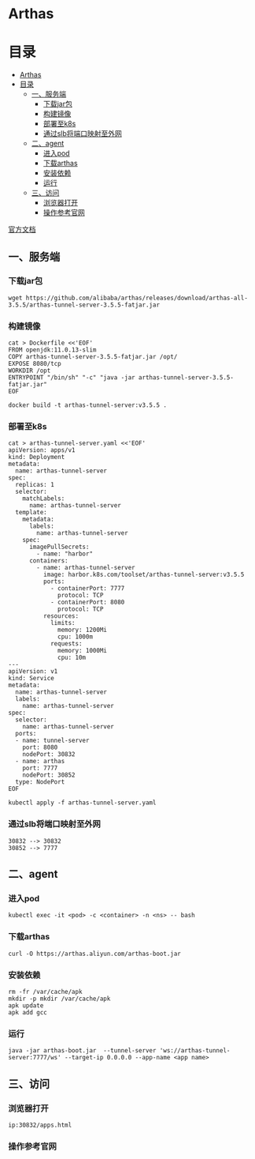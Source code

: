 # Arthas

目录
=================

- [Arthas](#arthas)
- [目录](#目录)
  - [一、服务端](#一服务端)
    - [下载jar包](#下载jar包)
    - [构建镜像](#构建镜像)
    - [部署至k8s](#部署至k8s)
    - [通过slb将端口映射至外网](#通过slb将端口映射至外网)
  - [二、agent](#二agent)
    - [进入pod](#进入pod)
    - [下载arthas](#下载arthas)
    - [安装依赖](#安装依赖)
    - [运行](#运行)
  - [三、访问](#三访问)
    - [浏览器打开](#浏览器打开)
    - [操作参考官网](#操作参考官网)


[官方文档](https://arthas.aliyun.com/zh-cn/)

## 一、服务端

### 下载jar包
```
wget https://github.com/alibaba/arthas/releases/download/arthas-all-3.5.5/arthas-tunnel-server-3.5.5-fatjar.jar
```

### 构建镜像

```
cat > Dockerfile <<'EOF'
FROM openjdk:11.0.13-slim
COPY arthas-tunnel-server-3.5.5-fatjar.jar /opt/
EXPOSE 8080/tcp
WORKDIR /opt
ENTRYPOINT "/bin/sh" "-c" "java -jar arthas-tunnel-server-3.5.5-fatjar.jar"
EOF

docker build -t arthas-tunnel-server:v3.5.5 .
```

### 部署至k8s

```
cat > arthas-tunnel-server.yaml <<'EOF'
apiVersion: apps/v1
kind: Deployment
metadata:
  name: arthas-tunnel-server
spec:
  replicas: 1
  selector:
    matchLabels:
      name: arthas-tunnel-server
  template:
    metadata:
      labels:
        name: arthas-tunnel-server
    spec:
      imagePullSecrets:
        - name: "harbor"
      containers:
        - name: arthas-tunnel-server
          image: harbor.k8s.com/toolset/arthas-tunnel-server:v3.5.5
          ports:
            - containerPort: 7777
              protocol: TCP
            - containerPort: 8080
              protocol: TCP
          resources:
            limits:
              memory: 1200Mi
              cpu: 1000m
            requests:
              memory: 1000Mi
              cpu: 10m
---
apiVersion: v1
kind: Service
metadata:
  name: arthas-tunnel-server
  labels:
    name: arthas-tunnel-server
spec:
  selector:
    name: arthas-tunnel-server
  ports:
  - name: tunnel-server
    port: 8080
    nodePort: 30832
  - name: arthas
    port: 7777
    nodePort: 30852
  type: NodePort
EOF

kubectl apply -f arthas-tunnel-server.yaml
```

### 通过slb将端口映射至外网

```
30832 --> 30832
30852 --> 7777
```

## 二、agent

### 进入pod

```
kubectl exec -it <pod> -c <container> -n <ns> -- bash
```

### 下载arthas

```
curl -O https://arthas.aliyun.com/arthas-boot.jar
```

### 安装依赖

```
rm -fr /var/cache/apk
mkdir -p mkdir /var/cache/apk
apk update
apk add gcc
```

### 运行

```
java -jar arthas-boot.jar  --tunnel-server 'ws://arthas-tunnel-server:7777/ws' --target-ip 0.0.0.0 --app-name <app name>
```

## 三、访问

### 浏览器打开

```
ip:30832/apps.html
```

### 操作参考官网
